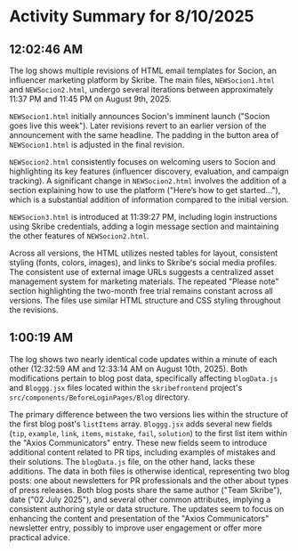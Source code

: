 # Activity Summary for 8/10/2025

## 12:02:46 AM
The log shows multiple revisions of HTML email templates for Socion, an influencer marketing platform by Skribe.  The main files, `NEWSocion1.html` and `NEWSocion2.html`,  undergo several iterations between approximately 11:37 PM and 11:45 PM on August 9th, 2025.

`NEWSocion1.html` initially announces Socion's imminent launch ("Socion goes live this week"). Later revisions revert to an earlier version of the announcement with the same headline. The padding in the button area of `NEWSocion1.html` is adjusted in the final revision.


`NEWSocion2.html` consistently focuses on welcoming users to Socion and highlighting its key features (influencer discovery, evaluation, and campaign tracking).  A significant change in `NEWSocion2.html` involves the addition of a section explaining how to use the platform ("Here’s how to get started..."), which is a substantial addition of information compared to the initial version.

`NEWSocion3.html` is introduced at 11:39:27 PM, including login instructions using Skribe credentials, adding a login message section and maintaining the other features of `NEWSocion2.html`.

Across all versions, the HTML utilizes nested tables for layout, consistent styling (fonts, colors, images), and links to Skribe's social media profiles.  The consistent use of external image URLs suggests a centralized asset management system for marketing materials.  The repeated "Please note" section highlighting the two-month free trial remains constant across all versions.  The files use similar HTML structure and CSS styling throughout the revisions.


## 1:00:19 AM
The log shows two nearly identical code updates within a minute of each other (12:32:59 AM and 12:33:14 AM on August 10th, 2025). Both modifications pertain to blog post data, specifically affecting `blogData.js` and `Bloggg.jsx` files located within the `skribefrontend` project's `src/components/BeforeLoginPages/Blog` directory.

The primary difference between the two versions lies within the structure of the first blog post's `listItems` array.  `Bloggg.jsx` adds several new fields (`tip`, `example`, `link`, `items`, `mistake`, `fail`, `solution`) to the first list item within the "Axios Communicators" entry.  These new fields seem to introduce additional content related to PR tips, including examples of mistakes and their solutions.  The `blogData.js` file, on the other hand, lacks these additions.  The data in both files is otherwise identical, representing two blog posts: one about newsletters for PR professionals and the other about types of press releases. Both blog posts share the same author ("Team Skribe"), date ("02 July 2025"), and several other common attributes, implying a consistent authoring style or data structure.  The updates seem to focus on enhancing the content and presentation of the "Axios Communicators" newsletter entry,  possibly to improve user engagement or offer more practical advice.
